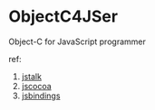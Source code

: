 ObjectC4JSer
===============

Object-C for JavaScript programmer

ref:

1. [jstalk](http://jstalk.org/)
2. [jscocoa](https://github.com/parmanoir/jscocoa)
3. [jsbindings](https://github.com/zynga/jsbindings)
